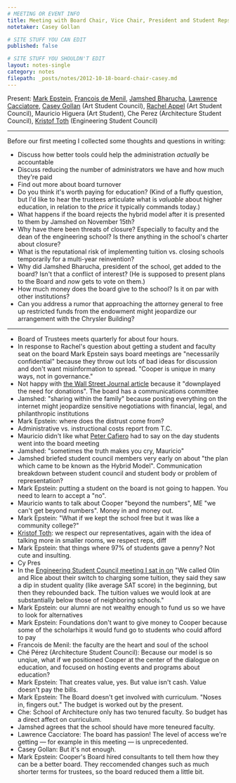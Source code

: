 ```yaml
---
# MEETING OR EVENT INFO
title: Meeting with Board Chair, Vice Chair, President and Student Reps
notetaker: Casey Gollan

# SITE STUFF YOU CAN EDIT
published: false

# SITE STUFF YOU SHOULDN'T EDIT
layout: notes-single
category: notes
filepath: _posts/notes/2012-10-18-board-chair-casey.md
---
```


Present: [Mark Epstein](http://cooper.edu/about/trustees/mark-epstein), [Francois de Menil](http://cooper.edu/about/trustees/francois-de-menil), [Jamshed Bharucha](http://cooper.edu/about/president-bharucha), [Lawrence Cacciatore](http://cooper.edu/people/lawrence-cacciatore), [Casey Gollan](/people/casey-gollan/) (Art Student Council), [Rachel Appel](/people/rachel-appel/) (Art Student Council), Mauricio Higuera (Art Student), Che Perez (Architecture Student Council), [Kristof Toth](http://esc.cooper.edu/repinfo.php?repname=toth) (Engineering Student Council)

***

Before our first meeting I collected some thoughts and questions in writing:

- Discuss how better tools could help the administration _actually_ be accountable
- Discuss reducing the number of administrators we have and how much they're paid
- Find out more about board turnover
- Do you think it's worth paying for education? (Kind of a fluffy question, but I'd like to hear the trustees articulate what is _valuable_ about higher education, in relation to the _price_ it typically commands today.)
- What happens if the board rejects the hybrid model after it is presented to them by Jamshed on November 15th?
- Why have there been threats of closure? Especially to faculty and the dean of the engineering school? Is there anything in the school's charter about closure?
- What is the reputational risk of implementing tuition vs. closing schools temporarily for a multi-year reinvention?
- Why did Jamshed Bharucha, president of the school, get added to the board? Isn't that a conflict of interest? (He is supposed to present plans to the Board and _now_ gets to vote on them.)
- How much money does the board give to the school? Is it on par with other institutions?
- Can you address a rumor that approaching the attorney general to free up restricted funds from the endowment might jeopardize our arrangement with the Chrysler Building?

***

- Board of Trustees meets quarterly for about four hours.
- In response to Rachel's question about getting a student and faculty seat on the board Mark Epstein says board meetings are "necessarily confidential" because they throw out lots of bad ideas for discussion and don't want misinformation to spread. "Cooper is unique in many ways, not in governance."
- Not happy with [the Wall Street Journal article](http://online.wsj.com/article/SB124631610981670647.html) because it "downplayed the need for donations". The board has a communications committee
- Jamshed: "sharing within the family" because posting everything on the internet might jeopardize sensitive negotiations with financial, legal, and philanthropic institutions
- Mark Epstein: where does the distrust come from?
- Administrative vs. instructional costs report from T.C.
- Mauricio didn't like what [Peter Cafiero](http://cooper.edu/about/trustees/peter-cafiero) had to say on the day students went into the board meeting
- Jamshed: "sometimes the truth makes you cry, Mauricio"
- Jamshed briefed student council members very early on about "the plan which came to be known as the Hybrid Model". Communication breakdown between student council and student body or problem of representation?
- Mark Epstein: putting a student on the board is not going to happen. You need to learn to accept a "no".
- Mauricio wants to talk about Cooper "beyond the numbers", ME "we can't get beyond numbers". Money in and money out.
- Mark Epstein: "What if we kept the school free but it was like a community college?"
- [Kristof Toth](http://esc.cooper.edu/repinfo.php?repname=toth): we respect our representatives, again with the idea of talking more in smaller rooms, we respect reps, diff
- Mark Epstein: that things where 97% of students gave a penny? Not cute and insulting.
- Cy Pres
- In the [Engineering Student Council meeting I sat in on](http://esc.cooper.edu/minutes.php?id=24) "We called Olin and Rice about their switch to charging some tuition, they said they saw a dip in student quality (like average SAT score) in the beginning, but then they rebounded back. The tuition values we would look at are substantially below those of neighboring schools."
- Mark Epstein: our alumni are not wealthy enough to fund us so we have to look for alternatives
- Mark Epstein: Foundations don't want to give money to Cooper because some of the scholarhips it would fund go to students who could afford to pay
- Francois de Menil: the faculty are the heart and soul of the school
- Ché Pérez (Architecture Student Council): Because our model is so unqiue, what if we positioned Cooper at the center of the dialogue on education, and focused on hosting events and programs about education?
- Mark Epstein: That creates value, yes. But value isn't cash. Value doesn't pay the bills.
- Mark Epstein: The Board doesn't get involved with curriculum. "Noses in, fingers out." The budget is worked out by the present.
- Che: School of Architecture only has two tenured faculty. So budget has a direct affect on curriculum.
- Jamshed agrees that the school should have more teneured faculty.
- Lawrence Cacciatore: The board has passion! The level of access we're getting — for example in this meeting — is unprecedented.
- Casey Gollan: But it's not enough.
- Mark Epstein: Cooper's Board hired consultants to tell them how they can be a better board. They reccomended changes such as much shorter terms for trustees, so the board reduced them a little bit.